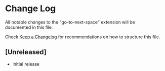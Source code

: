 # Change Log

All notable changes to the "go-to-next-space" extension will be documented in this file.

Check [Keep a Changelog](http://keepachangelog.com/) for recommendations on how to structure this file.

## [Unreleased]

- Initial release